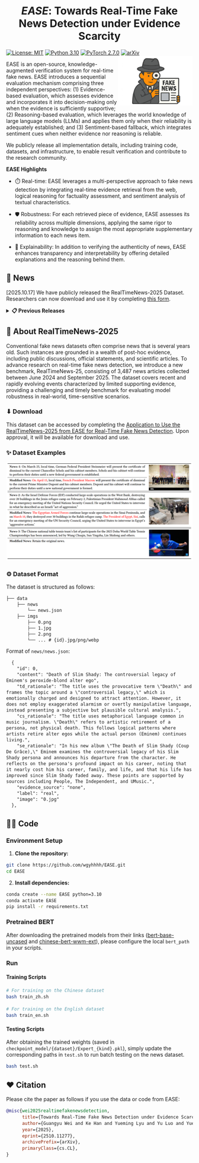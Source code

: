 <h1 align="center">
<em>EASE</em>: Towards Real-Time Fake News Detection under Evidence Scarcity
</h1>

[![License: MIT](https://img.shields.io/badge/License-MIT-yellow.svg)](https://opensource.org/licenses/MIT)
[![Python 3.10](https://img.shields.io/badge/Python-3.10-blue.svg)](https://www.python.org/downloads/release/python-3100/)
[![PyTorch 2.7.0](https://img.shields.io/badge/PyTorch-2.7.0-red.svg)](https://pytorch.org/)
[![arXiv](https://img.shields.io/badge/arXiv-2510.11277-b31b1b.svg)](https://arxiv.org/abs/2510.11277)
<img align="right" alt="ReaL" src="/assets/fake.png" width="40%">

EASE is an open-source, knowledge-augmented verification system for real-time fake news. EASE introduces a sequential evaluation mechanism comprising three independent perspectives: (1) Evidence-based evaluation, which assesses evidence and incorporates it into decision-making only when the evidence is sufficiently supportive; (2) Reasoning-based evaluation, which leverages the world knowledge of large language models (LLMs) and applies them only when their reliability is adequately established; and (3) Sentiment-based fallback, which integrates sentiment cues when neither evidence nor reasoning is reliable. 

We publicly release all implementation details, including training code, datasets, and infrastructure, to enable result verification and contribute to the research community.

**EASE Highlights**

- ⏱️ Real-time: EASE leverages a multi-perspective approach to fake news detection by integrating real-time evidence retrieval from the web, logical reasoning for factuality assessment, and sentiment analysis of textual characteristics.

- 🛡️ Robustness: For each retrieved piece of evidence, EASE assesses its reliability across multiple dimensions, applying the same rigor to reasoning and knowledge to assign the most appropriate supplementary information to each news item.

- 📄 Explainability: In addition to verifying the authenticity of news, EASE enhances transparency and interpretability by offering detailed explanations and the reasoning behind them.

## 📰 News

[2025.10.17] We have publicly released the RealTimeNews-2025 Dataset. Researchers can now download and use it by completing [this form](https://forms.office.com/r/mJRTtJR2Qf).

<details>
<summary><b>📋 Previous Releases</b></summary>

</details>

## 👀 About RealTimeNews-2025

Conventional fake news datasets often comprise news that is several years old. Such instances are grounded in a wealth of post-hoc evidence, including public discussions, official statements, and scientific articles. To advance research on real-time fake news detection, we introduce a new benchmark, RealTimeNews-25, consisting of 3,487 news articles collected between June 2024 and September 2025. The dataset covers recent and rapidly evolving events characterized by limited supporting evidence, providing a challenging and timely benchmark for evaluating model robustness in real-world, time-sensitive scenarios.

### ⬇ Download

This dataset can be accessed by completing the [Application to Use the RealTimeNews-2025 from EASE for Real-Time Fake News Detection](https://forms.office.com/r/mJRTtJR2Qf). Upon approval, it will be available for download and use.

### ✨ Dataset Examples

<img src="assets/Realtimenews.png" class="floatpic">

### ⚙️ Dataset Format
The dataset is structured as follows:

```
├── data
    ├── news
        └── news.json
    ├── imgs
        ├── 0.png
        ├── 1.jpg
        ├── 2.png
        └── ... # {id}.jpg/png/webp
```

Format of `news/news.json`:
```
  {
    "id": 0,
    "content": "Death of Slim Shady: The controversial legacy of Eminem's peroxide-blond alter ego",
    "td_rationale": "The title uses the provocative term \"Death\" and frames the topic around a \"controversial legacy,\" which is emotionally charged and designed to attract attention. However, it does not employ exaggerated alarmism or overtly manipulative language, instead presenting a subjective but plausible cultural analysis.",
    "cs_rationale": "The title uses metaphorical language common in music journalism. \"Death\" refers to artistic retirement of a persona, not physical death. This follows logical patterns where artists retire alter egos while the actual person (Eminem) continues living.",
    "se_rationale": "In his new album \"The Death of Slim Shady (Coup De Grâce),\" Eminem examines the controversial legacy of his Slim Shady persona and announces his departure from the character. He reflects on the persona's profound impact on his career, noting that it nearly cost him his career, family, and life, and that his life has improved since Slim Shady faded away. These points are supported by sources including People, The Independent, and UMusic.",
    "evidence_source": "none",
    "label": "real",
    "image": "0.jpg"
  },
```

## 👨‍💻 Code

### Environment Setup
1. **Clone the repository:**
```bash 
git clone https://github.com/wgyhhhh/EASE.git
cd EASE
 ```
2. **Install dependencies:**
```bash 
conda create --name EASE python=3.10
conda activate EASE
pip install -r requirements.txt
 ```

### Pretrained BERT

After downloading the pretrained models from their links ([bert-base-uncased](https://huggingface.co/google-bert/bert-base-uncased) and [chinese-bert-wwm-ext](https://huggingface.co/hfl/chinese-bert-wwm-ext)), please configure the local `bert_path` in your scripts.

### Run

#### Training Scripts
```bash
# For training on the Chinese dataset
bash train_zh.sh

# For training on the English dataset
bash train_en.sh
```

#### Testing Scripts
After obtaining the trained weights (saved in `checkpoint_model/{dataset}/Expert_{kind}.pkl`), simply update the corresponding paths in `test.sh` to run batch testing on the news dataset.
```bash
bash test.sh
```

## ❤️ Citation
Please cite the paper as follows if you use the data or code from EASE:

```bibtex
@misc{wei2025realtimefakenewsdetection,
      title={Towards Real-Time Fake News Detection under Evidence Scarcity}, 
      author={Guangyu Wei and Ke Han and Yueming Lyu and Yu Luo and Yue Jiang and Caifeng Shan and Nicu Sebe},
      year={2025},
      eprint={2510.11277},
      archivePrefix={arXiv},
      primaryClass={cs.CL},
}
```

